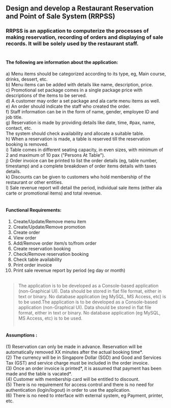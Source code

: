 ## Design and develop a Restaurant Reservation and Point of Sale System (RRPSS)<br /> 
### RRPSS is an application to computerize the processes of making reservation, recording of orders and displaying of sale records. It will be solely used by the restaurant staff.<br /><br />  

#### The following are information about the application:<br /> 
a) Menu items should be categorized according to its type, eg, Main course, drinks,
dessert, etc.<br /> 
b) Menu items can be added with details like name, description, price.<br /> 
c) Promotional set package comes in a single package price with descriptions of the
items to be served.<br /> 
d) A customer may order a set package and ala carte menu items as well.<br /> 
e) An order should indicate the staff who created the order.<br /> 
f) Staff information can be in the form of name, gender, employee ID and job title.<br /> 
g) Reservation is made by providing details like date, time, #pax, name, contact, etc.<br /> 
The system should check availability and allocate a suitable table.<br /> 
h) When a reservation is made, a table is reserved till the reservation booking is
removed.<br /> 
i) Table comes in different seating capacity, in even sizes, with minimum of 2 and
maximum of 10 pax ("Persons At Table").<br /> 
j) Order invoice can be printed to list the order details (eg, table number, timestamp)
and a complete breakdown of order items details with taxes details.<br /> 
k) Discounts can be given to customers who hold membership of the restaurant or other
entities.<br /> 
l) Sale revenue report will detail the period, individual sale items (either ala carte or
promotional items) and total revenue.<br /><br /> 

#### Functional Requirements:<br /> 
1. Create/Update/Remove menu item <br /> 
2. Create/Update/Remove promotion<br />  
3. Create order<br /> 
4. View order<br /> 
5. Add/Remove order item/s to/from order<br /> 
6. Create reservation booking<br /> 
7. Check/Remove reservation booking<br /> 
8. Check table availability<br /> 
9. Print order invoice<br /> 
10. Print sale revenue report by period (eg day or month)<br /> <br /> 

> The application is to be developed as a Console-based application (non-Graphical UI). Data should be stored in flat file format, either in text or binary. No database application (eg MySQL, MS Access, etc) is to be used.The application is to be developed as a Console-based application (non-Graphical UI). Data should be stored in flat file format, either in text or binary. No database application (eg MySQL, MS Access, etc) is to be used.<br /> <br /> 

#### Assumptions :<br /> 
(1) Reservation can only be made in advance. Reservation will be automatically removed XX
minutes after the actual booking time*.<br /> 
(2) The currency will be in Singapore Dollar (SGD) and Good and Services Tax (GST) and
service charge must be included in the order invoice.<br /> 
(3) Once an order invoice is printed*, it is assumed that payment has been made and the table
is vacated*.<br /> 
(4) Customer with membership card will be entitled to discount.<br /> 
(5) There is no requirement for access control and there is no need for authentication
(login/logout) in order to use the application.<br /> 
(6) There is no need to interface with external system, eg Payment, printer, etc.
